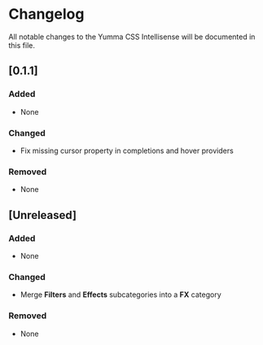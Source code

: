 # Changelog

All notable changes to the Yumma CSS Intellisense will be documented in this file.

## [0.1.1]

### Added

- None

### Changed

- Fix missing cursor property in completions and hover providers

### Removed
- None

## [Unreleased]

### Added

- None

### Changed

- Merge **Filters** and **Effects** subcategories into a **FX** category

### Removed

- None